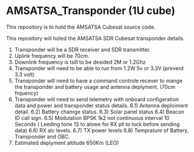 # AMSATSA_Transponder (1U cube)
This repository is to hold the AMSATSA Cubesat source code.

This repository will holed the AMSATSA SDR Cubesat transponder details.

1) Transponder will be a SDR receiver and SDR transmitter.
2) Uplink frequency will be 70cm.
3) Downlink frequency is tsill to be desided 2M or 1.2Ghz
4) Transponder will need to be able to run from 1.2W 5v or 3.3V (preverd 3.3 volt)
5) Transponder will need to have a command controle recever to mange the transponder and battery usage and antenna deplyment. (70cm frquency)
6) Transponder will need to send telemetry with onboard configeration data and power and transponder status details.
6.1) Antenna deploiment detail.
6.2) Battery chanrge status.
6.3) Solar panel status
6.4) Beacon ID call sign.
6.5) Modulation BPSK 1k2 not continuous interval 10 Seconds ( Leeding tone 1S to alowe for RX pll to lock before sending data)
6.6) RX alc levels.
6.7) TX power levels
6.8) Temprature of Battery, Transponder and OBC.
7) Estimated deplyment altitude 650Km (LEO)
